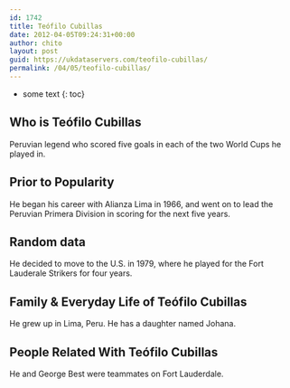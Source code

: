 ```yaml
---
id: 1742
title: Teófilo Cubillas
date: 2012-04-05T09:24:31+00:00
author: chito
layout: post
guid: https://ukdataservers.com/teofilo-cubillas/
permalink: /04/05/teofilo-cubillas/
---
```


* some text
{: toc}
          
          
## Who is  Teófilo Cubillas
                  
                  
                  
Peruvian legend who scored five goals in each of the two World Cups he played in.
                  
                
                
                
## Prior to Popularity 
                  
                  
                  
He began his career with Alianza Lima in 1966, and went on to lead the Peruvian Primera Division in scoring for the next five years.
                  
                
                
                
## Random data 
                  
                  
                  
He decided to move to the U.S. in 1979, where he played for the Fort Lauderale Strikers for four years.
                  
                
                
                
## Family & Everyday Life of Teófilo Cubillas
                  
                  
                  
He grew up in Lima, Peru. He has a daughter named Johana. 
                  
                
                
                
## People Related With  Teófilo Cubillas
                  
                  
                  
He and George Best were teammates on Fort Lauderdale.
                  
                
              
            
          
          
          
    
    
  
